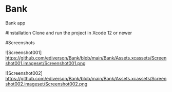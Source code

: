 # Bank
Bank app

#Installation
Clone and run the project in Xcode 12 or newer

#Screenshots

![Screenshot001] https://github.com/ediverson/Bank/blob/main/Bank/Assets.xcassets/Screenshot001.imageset/Screenshot001.png

![Screenshot002] https://github.com/ediverson/Bank/blob/main/Bank/Assets.xcassets/Screenshot002.imageset/Screenshot002.png
